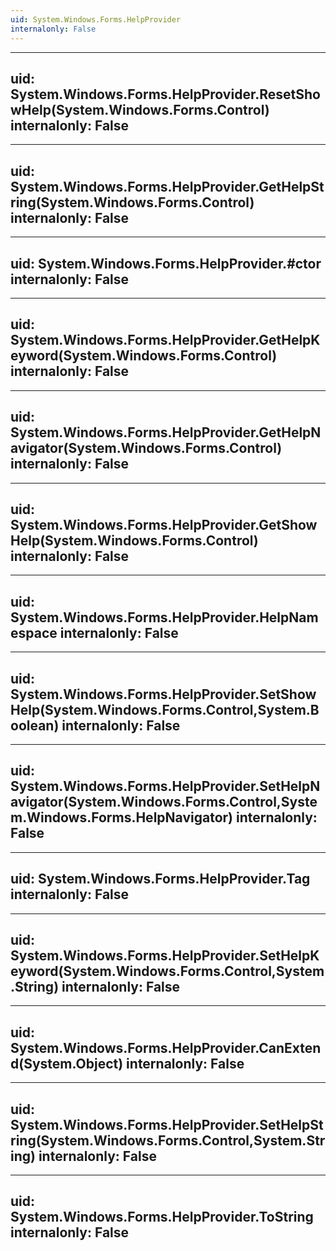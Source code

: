 ```yaml
---
uid: System.Windows.Forms.HelpProvider
internalonly: False
---
```


---
uid: System.Windows.Forms.HelpProvider.ResetShowHelp(System.Windows.Forms.Control)
internalonly: False
---

---
uid: System.Windows.Forms.HelpProvider.GetHelpString(System.Windows.Forms.Control)
internalonly: False
---

---
uid: System.Windows.Forms.HelpProvider.#ctor
internalonly: False
---

---
uid: System.Windows.Forms.HelpProvider.GetHelpKeyword(System.Windows.Forms.Control)
internalonly: False
---

---
uid: System.Windows.Forms.HelpProvider.GetHelpNavigator(System.Windows.Forms.Control)
internalonly: False
---

---
uid: System.Windows.Forms.HelpProvider.GetShowHelp(System.Windows.Forms.Control)
internalonly: False
---

---
uid: System.Windows.Forms.HelpProvider.HelpNamespace
internalonly: False
---

---
uid: System.Windows.Forms.HelpProvider.SetShowHelp(System.Windows.Forms.Control,System.Boolean)
internalonly: False
---

---
uid: System.Windows.Forms.HelpProvider.SetHelpNavigator(System.Windows.Forms.Control,System.Windows.Forms.HelpNavigator)
internalonly: False
---

---
uid: System.Windows.Forms.HelpProvider.Tag
internalonly: False
---

---
uid: System.Windows.Forms.HelpProvider.SetHelpKeyword(System.Windows.Forms.Control,System.String)
internalonly: False
---

---
uid: System.Windows.Forms.HelpProvider.CanExtend(System.Object)
internalonly: False
---

---
uid: System.Windows.Forms.HelpProvider.SetHelpString(System.Windows.Forms.Control,System.String)
internalonly: False
---

---
uid: System.Windows.Forms.HelpProvider.ToString
internalonly: False
---
